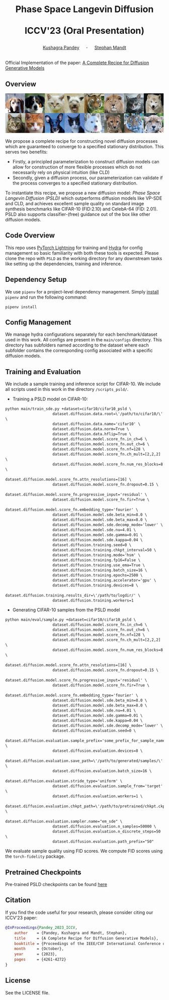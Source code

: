 # <p align="center">Phase Space Langevin Diffusion <br><br> ICCV'23 (Oral Presentation)</p>

<div align="center">
  <a href="https://kpandey008.github.io/" target="_blank">Kushagra&nbsp;Pandey</a> &emsp; <b>&middot;</b> &emsp;
  <a href="https://www.stephanmandt.com" target="_blank">Stephan&nbsp;Mandt</a> 
</div>
<br>

Official Implementation of the paper: <a href='https://openaccess.thecvf.com/content/ICCV2023/papers/Pandey_A_Complete_Recipe_for_Diffusion_Generative_Models_ICCV_2023_paper.pdf'>A Complete Recipe for Diffusion Generative Models </a>

## Overview
<center>
<img src='./assets/main.png'>
</center>

We propose a complete recipe for constructing novel diffusion processes which are guaranteed to converge to a specified stationary distribution. This serves two benefits: 
<ul>
<li>Firstly, a principled parameterization to construct diffusion models can allow for construction of more flexible processes which do not necessarily rely on physical intuition (like CLD)</li>
<li>Secondly, given a diffusion process, our parameterization can validate if the process converges to a specified stationary distribution.</li>
</ul>

To instantiate this recipe, we propose a new diffusion model: <i>Phase Space Langevin Diffusion (PSLD)</i> which outperforms diffusion models like VP-SDE and CLD, and achieves excellent sample quality on standard image synthesis benchmarks like CIFAR-10 (FID:2.10) and CelebA-64 (FID: 2.01). PSLD also supports classifier-(free) guidance out of the box like other diffusion models.

## Code Overview

This repo uses [PyTorch Lightning](https://www.pytorchlightning.ai/) for training and [Hydra](https://hydra.cc/docs/intro/) for config management so basic familiarity with both these tools is expected. Please clone the repo with `PSLD` as the working directory for any downstream tasks like setting up the dependencies, training and inference.

## Dependency Setup

We use `pipenv` for a project-level dependency management. Simply [install](https://pipenv.pypa.io/en/latest/#install-pipenv-today) `pipenv` and run the following command:

```
pipenv install
```

## Config Management
We  manage hydra configurations separately for each benchmark/dataset used in this work. All configs are present in the `main/configs` directory. This directory has subfolders named according to the dataset where each subfolder contains the corresponding config associated with a specific diffusion models.

<!-- ## Training
Please refer to the scripts provided in the table corresponding to some training tasks possible using the code.

|          **Task**          	|      **Reference**      	|
|:--------------------------:	|:-----------------------:	|
|  Training First stage VAE  	|  `scripts/train_ae.sh`  	|
| Training Second stage DDPM 	| `scripts/train_ddpm.sh` 	|

## Inference

Please refer to the scripts provided in the table corresponding to some inference tasks possible using the code.

|                          **Task**                         	|         **Reference**         	|
|:---------------------------------------------------------:	|:-----------------------------:	|
|            Sample/Reconstruct from Baseline VAE           	|      `scripts/test_ae.sh`     	|
|                   Sample from DiffuseVAE                  	|     `scripts/test_ddpm.sh`    	|
|          Generate reconstructions from DiffuseVAE         	| `scripts/test_recons_ddpm.sh` 	|
| Interpolate in the VAE/DDPM latent space using DiffuseVAE 	|    `scripts/interpolate.sh`   	|

For computing the evaluation metrics (FID, IS etc.), we use the [torch-fidelity](https://github.com/toshas/torch-fidelity) package. See `scripts/fid.sh` for some sample usage examples.
 -->

## Training and Evaluation

We include a sample training and inference script for CIFAR-10. We include all scripts used in this work in the directory `/scripts_psld/`.

- Training a PSLD model on CIFAR-10:

```shell script
python main/train_sde.py +dataset=cifar10/cifar10_psld \
                     dataset.diffusion.data.root=\'/path/to/cifar10/\' \
                     dataset.diffusion.data.name='cifar10' \
                     dataset.diffusion.data.norm=True \
                     dataset.diffusion.data.hflip=True \
                     dataset.diffusion.model.score_fn.in_ch=6 \
                     dataset.diffusion.model.score_fn.out_ch=6 \
                     dataset.diffusion.model.score_fn.nf=128 \
                     dataset.diffusion.model.score_fn.ch_mult=[2,2,2] \
                     dataset.diffusion.model.score_fn.num_res_blocks=8 \
                     dataset.diffusion.model.score_fn.attn_resolutions=[16] \
                     dataset.diffusion.model.score_fn.dropout=0.15 \
                     dataset.diffusion.model.score_fn.progressive_input='residual' \
                     dataset.diffusion.model.score_fn.fir=True \
                     dataset.diffusion.model.score_fn.embedding_type='fourier' \
                     dataset.diffusion.model.sde.beta_min=8.0 \
                     dataset.diffusion.model.sde.beta_max=8.0 \
                     dataset.diffusion.model.sde.decomp_mode='lower' \
                     dataset.diffusion.model.sde.nu=4.01 \
                     dataset.diffusion.model.sde.gamma=0.01 \
                     dataset.diffusion.model.sde.kappa=0.04 \
                     dataset.diffusion.training.seed=0 \
                     dataset.diffusion.training.chkpt_interval=50 \
                     dataset.diffusion.training.mode='hsm' \
                     dataset.diffusion.training.fp16=False \
                     dataset.diffusion.training.use_ema=True \
                     dataset.diffusion.training.batch_size=16 \
                     dataset.diffusion.training.epochs=2500 \
                     dataset.diffusion.training.accelerator='gpu' \
                     dataset.diffusion.training.devices=8 \
                     dataset.diffusion.training.results_dir=\'/path/to/logdir/' \
                     dataset.diffusion.training.workers=1
```

- Generating CIFAR-10 samples from the PSLD model

```shell script
python main/eval/sample.py +dataset=cifar10/cifar10_psld \
                     dataset.diffusion.model.score_fn.in_ch=6 \
                     dataset.diffusion.model.score_fn.out_ch=6 \
                     dataset.diffusion.model.score_fn.nf=128 \
                     dataset.diffusion.model.score_fn.ch_mult=[2,2,2] \
                     dataset.diffusion.model.score_fn.num_res_blocks=8 \
                     dataset.diffusion.model.score_fn.attn_resolutions=[16] \
                     dataset.diffusion.model.score_fn.dropout=0.15 \
                     dataset.diffusion.model.score_fn.progressive_input='residual' \
                     dataset.diffusion.model.score_fn.fir=True \
                     dataset.diffusion.model.score_fn.embedding_type='fourier' \
                     dataset.diffusion.model.sde.beta_min=8.0 \
                     dataset.diffusion.model.sde.beta_max=8.0 \
                     dataset.diffusion.model.sde.nu=4.01 \
                     dataset.diffusion.model.sde.gamma=0.01 \
                     dataset.diffusion.model.sde.kappa=0.04 \
                     dataset.diffusion.model.sde.decomp_mode='lower' \
                     dataset.diffusion.evaluation.seed=0 \
                     dataset.diffusion.evaluation.sample_prefix='some_prefix_for_sample_names' \
                     dataset.diffusion.evaluation.devices=8 \
                     dataset.diffusion.evaluation.save_path=\'/path/to/generated/samples/\' \
                     dataset.diffusion.evaluation.batch_size=16 \
                     dataset.diffusion.evaluation.stride_type='uniform' \
                     dataset.diffusion.evaluation.sample_from='target' \
                     dataset.diffusion.evaluation.workers=1 \
                     dataset.diffusion.evaluation.chkpt_path=\'/path/to/pretrained/chkpt.ckpt\' \
                     dataset.diffusion.evaluation.sampler.name="em_sde" \
                     dataset.diffusion.evaluation.n_samples=50000 \
                     dataset.diffusion.evaluation.n_discrete_steps=50 \
                     dataset.diffusion.evaluation.path_prefix="50"
```
We evaluate sample quality using FID scores. We compute FID scores using the `torch-fidelity` package. 

## Pretrained Checkpoints
Pre-trained PSLD checkpoints can be found [here](https://personalmicrosoftsoftware-my.sharepoint.com/:f:/g/personal/pandeyk1_personalmicrosoftsoftware_uci_edu/EhehC1yAF1pKv1Vp2rZpMTsBG9v1dyjmvmGzkJSWkjPsfQ?e=fSTVao)

## Citation
If you find the code useful for your research, please consider citing our ICCV'23 paper:

```bib
@InProceedings{Pandey_2023_ICCV,
    author    = {Pandey, Kushagra and Mandt, Stephan},
    title     = {A Complete Recipe for Diffusion Generative Models},
    booktitle = {Proceedings of the IEEE/CVF International Conference on Computer Vision (ICCV)},
    month     = {October},
    year      = {2023},
    pages     = {4261-4272}
}
```

## License
See the LICENSE file.

